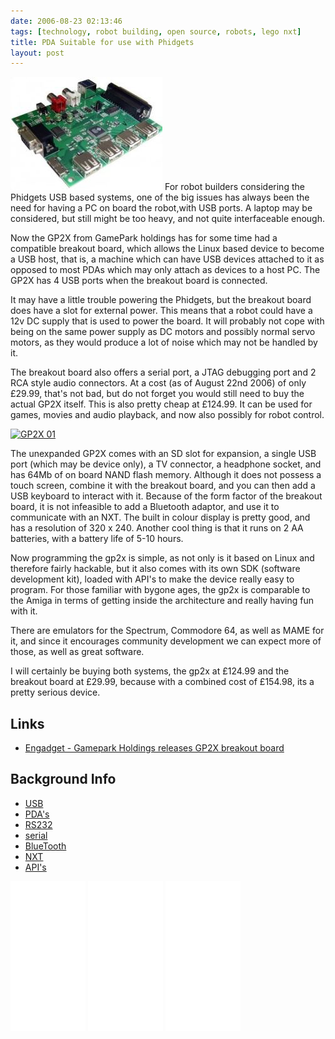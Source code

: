 ```yaml
---
date: 2006-08-23 02:13:46
tags: [technology, robot building, open source, robots, lego nxt]
title: PDA Suitable for use with Phidgets
layout: post
---
```

![GPX2 Mainboard](/galleries/gallery-6-orions-images/387-gp2xbob.jpg)
For robot builders considering the Phidgets USB based systems, one of the big issues has always been the need for having a PC on board the robot,with USB ports. A laptop may be considered, but still might be too heavy, and not quite interfaceable enough.

Now the GP2X from GamePark holdings has for some time had a compatible breakout board, which allows the Linux based device to become a USB host, that is, a machine which can have USB devices attached to it as opposed to most PDAs which may only attach as devices to a host PC. The GP2X has 4 USB ports when the breakout board is connected.

It may have a little trouble powering the Phidgets, but the breakout board does have a slot for external power. This means that a robot could have a 12v DC supply that is used to power the board. It will probably not cope with being on the same power supply as DC motors and possibly normal servo motors, as they would produce a lot of noise which may not be handled by it.

The breakout board also offers a serial port, a JTAG debugging port and 2 RCA style audio connectors. At a cost (as of August 22nd 2006) of only £29.99, that's not bad, but do not forget you would still need to buy the actual GP2X itself. This is also pretty cheap at £124.99. It can be used for games, movies and audio playback, and now also possibly for robot control.

[![GP2X 01](https://upload.wikimedia.org/wikipedia/commons/thumb/6/6d/GP2X_01.JPG/512px-GP2X_01.JPG)](https://commons.wikimedia.org/wiki/File:GP2X_01.JPG "Kozuch / CC BY-SA (https://creativecommons.org/licenses/by-sa/3.0)")

The unexpanded GP2X comes with an SD slot for expansion, a single USB port (which may be device only), a TV connector, a headphone socket, and has 64Mb of on board NAND flash memory. Although it does not possess a touch screen, combine it with the breakout board, and you can then add a USB keyboard to interact with it. Because of the form factor of the breakout board, it is not infeasible to add a Bluetooth adaptor, and use it to communicate with an NXT. The built in colour display is pretty good, and has a resolution of 320 x 240. Another cool thing is that it runs on 2 AA batteries, with a battery life of 5-10 hours.

Now programming the gp2x is simple, as not only is it based on Linux and therefore fairly hackable, but it also comes with its own SDK (software development kit), loaded with API's to make the device really easy to program. For those familiar with bygone ages, the gp2x is comparable to the Amiga in terms of getting inside the architecture and really having fun with it.

There are emulators for the Spectrum, Commodore 64, as well as MAME for it, and since it encourages community development we can expect more of those, as well as great software.

I will certainly be buying both systems, the gp2x at £124.99 and the breakout board at £29.99, because with a combined cost of £154.98, its a pretty serious device.

## Links

* [Engadget - Gamepark Holdings releases GP2X breakout board](http://www.engadget.com/2006/06/29/gamepark-holdings-releases-gp2x-breakout-board/)

## Background Info

* [USB](/wiki/usb.html "Universal Serial Bus")
* [PDA's](/wiki/personal_data_assistant.html "Personal Data Assistant")
* [RS232](/wiki/rs232.html "A serial communication standard")
* [serial](/wiki/serial_data_stream.html "Serial Data Stream")
* [BlueTooth](/wiki/bluetooth.html "Bluetooth")
* [NXT](/wiki/nxt.html "Lego's NeXT generation robotics kit")
* [API's](/wiki/api.html "Acronym: Application Programming Interface")

<iframe style="width:120px;height:240px;" marginwidth="0" marginheight="0" scrolling="no" frameborder="0" src="//ws-eu.amazon-adsystem.com/widgets/q?ServiceVersion=20070822&OneJS=1&Operation=GetAdHtml&MarketPlace=GB&source=ss&ref=as_ss_li_til&ad_type=product_link&tracking_id=orionrobots-21&marketplace=amazon&region=GB&placement=B01D8KOZF4&asins=B01D8KOZF4&linkId=5e31910339bc64587ceb3fdaddcf90bd&show_border=true&link_opens_in_new_window=true"></iframe>

<iframe style="width:120px;height:240px;" marginwidth="0" marginheight="0" scrolling="no" frameborder="0" src="//ws-eu.amazon-adsystem.com/widgets/q?ServiceVersion=20070822&OneJS=1&Operation=GetAdHtml&MarketPlace=GB&source=ss&ref=as_ss_li_til&ad_type=product_link&tracking_id=orionrobots-21&marketplace=amazon&region=GB&placement=B01G8WUGWU&asins=B01G8WUGWU&linkId=b0177f40a45270bc688ad07eb216b729&show_border=true&link_opens_in_new_window=true"></iframe>

<iframe style="width:120px;height:240px;" marginwidth="0" marginheight="0" scrolling="no" frameborder="0" src="//ws-eu.amazon-adsystem.com/widgets/q?ServiceVersion=20070822&OneJS=1&Operation=GetAdHtml&MarketPlace=GB&source=ss&ref=as_ss_li_til&ad_type=product_link&tracking_id=orionrobots-21&marketplace=amazon&region=GB&placement=B075FJ767N&asins=B075FJ767N&linkId=d90845f0e292e3bd66ee9a8955f85ce5&show_border=true&link_opens_in_new_window=true"></iframe>
